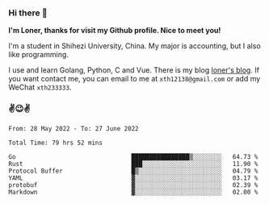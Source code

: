 ### Hi there 👋️

**I'm Loner, thanks for visit my Github profile. Nice to meet you!**

I'm a student in Shihezi University, China. My major is accounting, but I also like programming.

I use and learn Golang, Python, C and Vue. There is my blog [loner's blog](https://www.loner1024.top).  If you want contact me, you can email to me at `xth12138@gmail.com` or add my WeChat `xth233333`.

### ✌️😉✌️

<!--START_SECTION:waka-->

```text
From: 28 May 2022 - To: 27 June 2022

Total Time: 79 hrs 52 mins

Go                                ████████████████▒░░░░░░░░   64.73 %
Rust                              ███░░░░░░░░░░░░░░░░░░░░░░   11.90 %
Protocol Buffer                   █▒░░░░░░░░░░░░░░░░░░░░░░░   04.79 %
YAML                              ▓░░░░░░░░░░░░░░░░░░░░░░░░   03.17 %
protobuf                          ▓░░░░░░░░░░░░░░░░░░░░░░░░   02.39 %
Markdown                          ▓░░░░░░░░░░░░░░░░░░░░░░░░   02.00 %
```

<!--END_SECTION:waka-->



